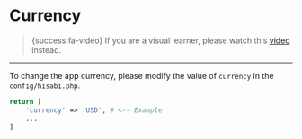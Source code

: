 # Currency

> {success.fa-video} If you are a visual learner, please watch this [video](https://www.youtube.com/watch?v=ydD4lRFZDK0&list=PLw5MK6ws-o1_rNobmZCmnH5G11vwCiKKk&index=3&ab_channel=ILoveMathAcademy) instead.

---

To change the app currency, please modify the value of `currency` in the `config/hisabi.php`.

```php
return [
    'currency' => 'USD', # <-- Example
    ...
]
```